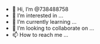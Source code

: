 - 👋 Hi, I’m @738488758
- 👀 I’m interested in ...
- 🌱 I’m currently learning ...
- 💞️ I’m looking to collaborate on ...
- 📫 How to reach me ...

<!---
738488758/738488758 is a ✨ special ✨ repository because its `README.md` (this file) appears on your GitHub profile.
You can click the Preview link to take a look at your changes.
--->
